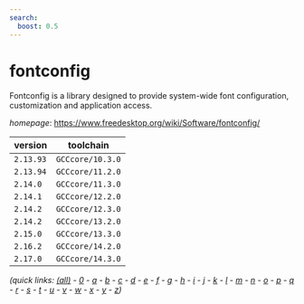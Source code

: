 ```yaml
---
search:
  boost: 0.5
---
```

# fontconfig

Fontconfig is a library designed to provide system-wide font configuration,  customization and application access.

*homepage*: <https://www.freedesktop.org/wiki/Software/fontconfig/>

version | toolchain
--------|----------
``2.13.93`` | ``GCCcore/10.3.0``
``2.13.94`` | ``GCCcore/11.2.0``
``2.14.0`` | ``GCCcore/11.3.0``
``2.14.1`` | ``GCCcore/12.2.0``
``2.14.2`` | ``GCCcore/12.3.0``
``2.14.2`` | ``GCCcore/13.2.0``
``2.15.0`` | ``GCCcore/13.3.0``
``2.16.2`` | ``GCCcore/14.2.0``
``2.17.0`` | ``GCCcore/14.3.0``


*(quick links: [(all)](../index.md) - [0](../0/index.md) - [a](../a/index.md) - [b](../b/index.md) - [c](../c/index.md) - [d](../d/index.md) - [e](../e/index.md) - [f](../f/index.md) - [g](../g/index.md) - [h](../h/index.md) - [i](../i/index.md) - [j](../j/index.md) - [k](../k/index.md) - [l](../l/index.md) - [m](../m/index.md) - [n](../n/index.md) - [o](../o/index.md) - [p](../p/index.md) - [q](../q/index.md) - [r](../r/index.md) - [s](../s/index.md) - [t](../t/index.md) - [u](../u/index.md) - [v](../v/index.md) - [w](../w/index.md) - [x](../x/index.md) - [y](../y/index.md) - [z](../z/index.md))*

